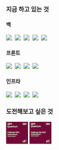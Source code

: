 
### 지금 하고 있는 것

#### 백
<p>
  <img src="https://img.shields.io/badge/SpringBoot-6DB33F?style=flat-square&logo=Spring%20Boot&logoColor=white"/>&nbsp
  <img src="https://img.shields.io/badge/JPA-000000?style=flat-square&logo=JPA&logoColor=white"/>&nbsp
  <img src="https://img.shields.io/badge/QueryDSL-000000?style=flat-square&logo=QueryDSL&logoColor=white"/>&nbsp
  <img src="https://img.shields.io/badge/PHP-777BB4?style=flat-square&logo=PHP&logoColor=white"/>&nbsp
  <img src="https://img.shields.io/badge/MySQL-4479A1?style=flat-square&logo=MySQL&logoColor=white"/>&nbsp
</p>

#### 프론트
<p>
  <img src="https://img.shields.io/badge/React-61DAFB?style=flat-square&logo=React&logoColor=white"/>&nbsp
  <img src="https://img.shields.io/badge/Redux-764ABC?style=flat-square&logo=Redux&logoColor=white"/>&nbsp
  <img src="https://img.shields.io/badge/ReduxSaga-999999?style=flat-square&logo=Redux-Saga&logoColor=white"/>&nbsp
  <img src="https://img.shields.io/badge/Ant Design-0170FE?style=flat-square&logo=Ant%20Design&logoColor=white"/>&nbsp
</p>

#### 인프라
<p>
  <img src="https://img.shields.io/badge/Docker-2496ED?style=flat-square&logo=Docker&logoColor=white"/>&nbsp
  <img src="https://img.shields.io/badge/Jenkins-D24939?style=flat-square&logo=Jenkins&logoColor=white"/>&nbsp
  <img src="https://img.shields.io/badge/Amazon AWS-232F3E?style=flat-square&logo=Amazon%20AWS&logoColor=white"/>&nbsp
  <img src="https://img.shields.io/badge/AWS Amplify-FF9900?style=flat-square&logo=AWS%20Amplify&logoColor=white"/>&nbsp
</p>

### 도전해보고 싶은 것
[![ibm quantum challenge 2021](https://github.com/SimEunJu/SimEunJu/blob/main/ibm-quantum-challenge-2021-achievement-intermediate.png)](https://www.credly.com/badges/b4229ff7-1348-481f-ae7a-114addd1cb9b/public_url)
[![ibm quantum challenge 2020 fall](https://github.com/SimEunJu/SimEunJu/blob/main/ibm-quantum-challenge-fall-2020-intermediate.png)](https://www.credly.com/badges/6747a9fb-a529-4ce2-83db-2b16c38afc69/public_url)
